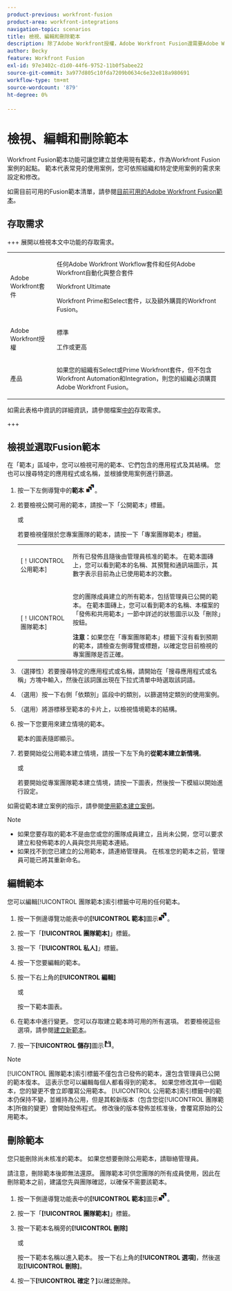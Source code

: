 ```yaml
---
product-previous: workfront-fusion
product-area: workfront-integrations
navigation-topic: scenarios
title: 檢視、編輯和刪除範本
description: 除了Adobe Workfront授權，Adobe Workfront Fusion還需要Adobe Workfront Fusion授權。
author: Becky
feature: Workfront Fusion
exl-id: 97e3402c-d1d0-44f6-9752-11b0f5abee22
source-git-commit: 3a977d805c10fda7209b0634c6e32e818a980691
workflow-type: tm+mt
source-wordcount: '879'
ht-degree: 0%

---
```


# 檢視、編輯和刪除範本

Workfront Fusion範本功能可讓您建立並使用現有範本，作為Workfront Fusion案例的起點。 範本代表常見的使用案例，您可依照組織和特定使用案例的需求來設定和修改。

如需目前可用的Fusion範本清單，請參閱[目前可用的Adobe Workfront Fusion範本](/help/workfront-fusion/create-and-manage-templates/currently-available-fusion-templates.md)。

## 存取需求

+++ 展開以檢視本文中功能的存取需求。

<table style="table-layout:auto">
 <col> 
 <col> 
 <tbody> 
  <tr> 
   <td role="rowheader">Adobe Workfront套件</td> 
   <td> <p>任何Adobe Workfront Workflow套件和任何Adobe Workfront自動化與整合套件</p><p>Workfront Ultimate</p><p>Workfront Prime和Select套件，以及額外購買的Workfront Fusion。</p> </td> 
  </tr> 
  <tr data-mc-conditions=""> 
   <td role="rowheader">Adobe Workfront授權</td> 
   <td> <p>標準</p><p>工作或更高</p> </td> 
  </tr> 
  <tr> 
   <td role="rowheader">產品</td> 
   <td>
   <p>如果您的組織有Select或Prime Workfront套件，但不包含Workfront Automation和Integration，則您的組織必須購買Adobe Workfront Fusion。</li></ul>
   </td> 
  </tr>
 </tbody> 
</table>

如需此表格中資訊的詳細資訊，請參閱檔案[中的](/help/workfront-fusion/references/licenses-and-roles/access-level-requirements-in-documentation.md)存取需求。

+++

## 檢視並選取Fusion範本

在「範本」區域中，您可以檢視可用的範本、它們包含的應用程式及其結構。 您也可以搜尋特定的應用程式或名稱，並根據使用案例進行篩選。

1. 按一下左側導覽中的&#x200B;**範本** ![範本圖示](assets/templates-icon.png)。
1. 若要檢視公開可用的範本，請按一下「公開範本」標籤。

   或

   若要檢視僅限於您專案團隊的範本，請按一下「專案團隊範本」標籤。



   <table style="table-layout:auto"> 
    <col> 
    <col> 
    <tbody> 
     <tr> 
      <td role="rowheader">[！UICONTROL公用範本]</td> 
      <td> <p> 所有已發佈且隨後由管理員核准的範本。 在範本圖磚上，您可以看到範本的名稱、其預覽和通訊端圖示，其數字表示目前為止已使用範本的次數。</p> </td> 
     </tr> 
     <tr> 
      <td role="rowheader">[！UICONTROL團隊範本]</td> 
      <td> <p>您的團隊成員建立的所有範本，包括管理員已公開的範本。 在範本圖磚上，您可以看到範本的名稱、本檔案的「發佈和共用範本」一節中詳述的狀態圖示以及「刪除」按鈕。</p> <b>注意：</b>如果您在「專案團隊範本」標籤下沒有看到預期的範本，請檢查左側導覽或標題，以確定您目前檢視的專案團隊是否正確。</td> 
     </tr> 
    </tbody> 
   </table>
1. （選擇性）若要搜尋特定的應用程式或名稱，請開始在「搜尋應用程式或名稱」方塊中輸入，然後在該詞匯出現在下拉式清單中時選取該詞語。
1. （選用）按一下右側「依類別」區段中的類別，以篩選特定類別的使用案例。
1. （選用）將游標移至範本的卡片上，以檢視情境範本的結構。
1. 按一下您要用來建立情境的範本。

   範本的圖表隨即顯示。

1. 若要開始從公用範本建立情境，請按一下左下角的&#x200B;**從範本建立新情境**。

   或


   若要開始從專案團隊範本建立情境，請按一下圖表，然後按一下模組以開始進行設定。

如需從範本建立案例的指示，請參閱[使用範本建立案例](/help/workfront-fusion/create-and-manage-templates/create-scenarios-with-fusion-templates.md)。



>[!NOTE]
>
>* 如果您要存取的範本不是由您或您的團隊成員建立，且尚未公開，您可以要求建立和發佈範本的人員與您共用範本連結。
>* 如果找不到您已建立的公用範本，請連絡管理員。 在核准您的範本之前，管理員可能已將其重新命名。

## 編輯範本

您可以編輯[!UICONTROL 團隊範本]索引標籤中可用的任何範本。

1. 按一下側邊導覽功能表中的&#x200B;**[!UICONTROL 範本]**&#x200B;圖示![範本圖示](assets/templates-icon.png)。
1. 按一下「**[!UICONTROL 團隊範本]**」標籤。
1. 按一下「**[!UICONTROL 私人]**」標籤。
1. 按一下您要編輯的範本。
1. 按一下右上角的&#x200B;**[!UICONTROL 編輯]**

   或

   按一下範本圖表。

1. 在範本中進行變更。 您可以存取建立範本時可用的所有選項。 若要檢視這些選項，請參閱[建立新範本](/help/workfront-fusion/create-and-manage-templates/create-new-fusion-templates.md)。
1. 按一下&#x200B;**[!UICONTROL 儲存]**&#x200B;圖示![儲存圖示](assets/save-icon.png)。

>[!NOTE]
>
>[!UICONTROL 團隊範本]索引標籤不僅包含已發佈的範本，還包含管理員已公開的範本復本。 這表示您可以編輯每個人都看得到的範本。 如果您修改其中一個範本，您的變更不會立即覆寫公用範本。 [!UICONTROL 公用範本]索引標籤中的範本仍保持不變，並維持為公用，但是其較新版本（包含您從[!UICONTROL 團隊範本]所做的變更）會開始發佈程式。 修改後的版本發佈並核准後，會覆寫原始的公用範本。

## 刪除範本

您只能刪除尚未核准的範本。 如果您想要刪除公用範本，請聯絡管理員。

請注意，刪除範本後即無法還原。 團隊範本可供您團隊的所有成員使用，因此在刪除範本之前，建議您先與團隊確認，以確保不需要該範本。

1. 按一下側邊導覽功能表中的&#x200B;**[!UICONTROL 範本]**&#x200B;圖示![範本圖示](assets/templates-icon.png)。
1. 按一下「**[!UICONTROL 團隊範本]**」標籤。
1. 按一下範本名稱旁的&#x200B;**[!UICONTROL 刪除]**

   或

   按一下範本名稱以進入範本。 按一下右上角的&#x200B;**[!UICONTROL 選項]**，然後選取&#x200B;**[!UICONTROL 刪除]**。

1. 按一下&#x200B;**[!UICONTROL 確定？]**&#x200B;以確認刪除。
